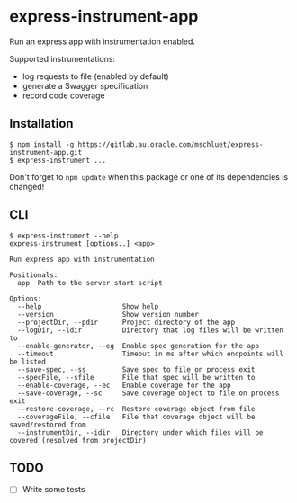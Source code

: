 # express-instrument-app

Run an express app with instrumentation enabled.

Supported instrumentations:

* log requests to file (enabled by default)
* generate a Swagger specification
* record code coverage

## Installation

```
$ npm install -g https://gitlab.au.oracle.com/mschluet/express-instrument-app.git
$ express-instrument ...
```

Don't forget to `npm update` when this package or one of its dependencies is changed!

## CLI

```
$ express-instrument --help
express-instrument [options..] <app>

Run express app with instrumentation

Positionals:
  app  Path to the server start script

Options:
  --help                    Show help
  --version                 Show version number
  --projectDir, --pdir      Project directory of the app
  --logDir, --ldir          Directory that log files will be written to
  --enable-generator, --eg  Enable spec generation for the app
  --timeout                 Timeout in ms after which endpoints will be listed
  --save-spec, --ss         Save spec to file on process exit
  --specFile, --sfile       File that spec will be written to
  --enable-coverage, --ec   Enable coverage for the app
  --save-coverage, --sc     Save coverage object to file on process exit
  --restore-coverage, --rc  Restore coverage object from file
  --coverageFile, --cfile   File that coverage object will be saved/restored from
  --instrumentDir, --idir   Directory under which files will be covered (resolved from projectDir)
```

## TODO

- [ ] Write some tests
